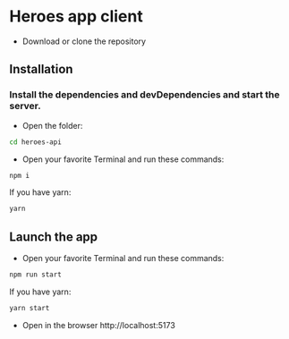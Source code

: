 # Heroes app client

- Download or clone the repository

## Installation
### Install the dependencies and devDependencies and start the server.
- Open the folder:
```sh
cd heroes-api
```
- Open your favorite Terminal and run these commands:
```sh
npm i
```
If you have yarn:
```sh
yarn
```

## Launch the app

- Open your favorite Terminal and run these commands:
```sh
npm run start
```
If you have yarn:
```sh
yarn start
```
- Open in the browser http://localhost:5173
